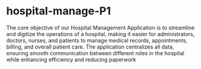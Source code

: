 # hospital-manage-P1
The core objective of our Hospital Management Application is to streamline and digitize the operations of a hospital, making it easier for administrators, doctors, nurses, and patients to manage medical records, appointments, billing, and overall patient care. The application centralizes all data, ensuring smooth communication between different roles in the hospital while enhancing efficiency and reducing paperwork
